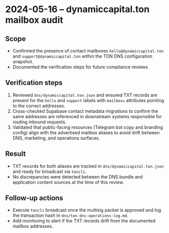 # 2024-05-16 – dynamiccapital.ton mailbox audit

## Scope
- Confirmed the presence of contact mailboxes `hello@dynamiccapital.ton` and `support@dynamiccapital.ton` within the TON DNS configuration snapshot.
- Documented the verification steps for future compliance reviews.

## Verification steps
1. Reviewed `dns/dynamiccapital.ton.json` and ensured TXT records are present for the `hello` and `support` labels with `mailbox=` attributes pointing to the correct addresses.
2. Cross-checked Supabase contact metadata migrations to confirm the same addresses are referenced in downstream systems responsible for routing inbound requests.
3. Validated that public-facing resources (Telegram bot copy and branding config) align with the advertised mailbox aliases to avoid drift between DNS, marketing, and operations surfaces.

## Result
- TXT records for both aliases are tracked in `dns/dynamiccapital.ton.json` and ready for broadcast via `toncli`.
- No discrepancies were detected between the DNS bundle and application content sources at the time of this review.

## Follow-up actions
- Execute `toncli` broadcast once the multisig packet is approved and log the transaction hash in `dns/ton-dns-operations-log.md`.
- Add monitoring to alert if the TXT records drift from the documented mailbox addresses.
